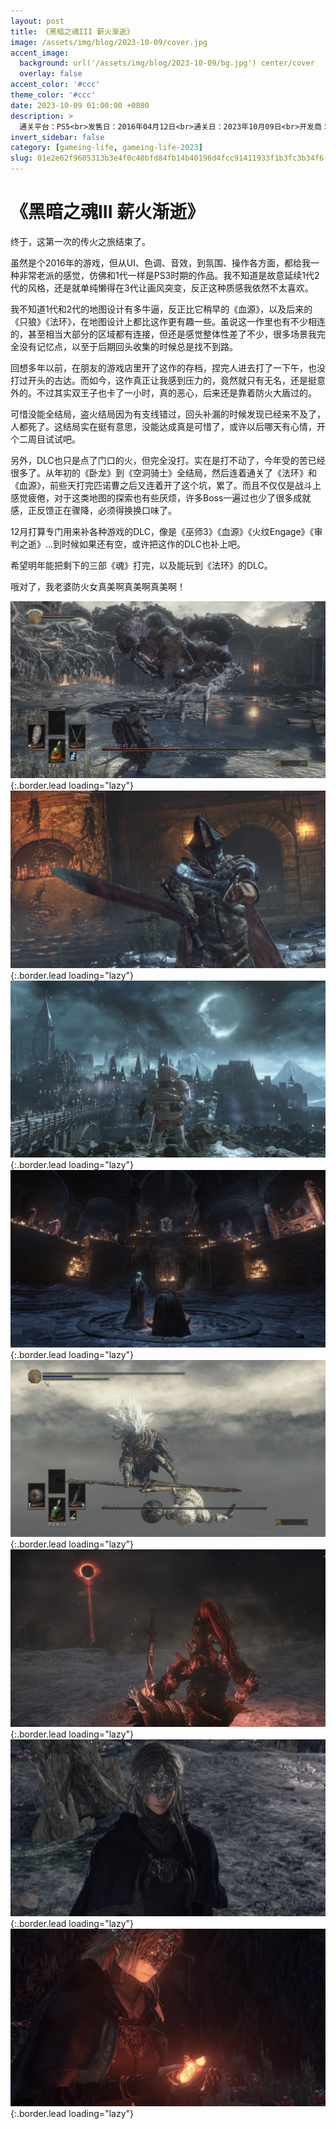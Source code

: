 ```yaml
---
layout: post
title: 《黑暗之魂III 薪火渐逝》
image: /assets/img/blog/2023-10-09/cover.jpg
accent_image: 
  background: url('/assets/img/blog/2023-10-09/bg.jpg') center/cover
  overlay: false
accent_color: '#ccc'
theme_color: '#ccc'
date: 2023-10-09 01:00:00 +0800
description: >
  通关平台：PS5<br>发售日：2016年04月12日<br>通关日：2023年10月09日<br>开发商：From Software<br>万代南梦宫
invert_sidebar: false
category: [gameing-life, gameing-life-2023]
slug: 01e2e62f9605313b3e4f0c40bfd84fb14b40196d4fcc91411933f1b3fc3b34f6
---
```


# 《黑暗之魂III 薪火渐逝》

终于，这第一次的传火之旅结束了。

虽然是个2016年的游戏，但从UI、色调、音效，到氛围、操作各方面，都给我一种非常老派的感觉，仿佛和1代一样是PS3时期的作品。我不知道是故意延续1代2代的风格，还是就单纯懒得在3代让画风突变，反正这种质感我依然不太喜欢。

我不知道1代和2代的地图设计有多牛逼，反正比它稍早的《血源》，以及后来的《只狼》《法环》，在地图设计上都比这作更有趣一些。虽说这一作里也有不少相连的，甚至相当大部分的区域都有连接，但还是感觉整体性差了不少，很多场景我完全没有记忆点，以至于后期回头收集的时候总是找不到路。

回想多年以前，在朋友的游戏店里开了这作的存档，捏完人进去打了一下午，也没打过开头的古达。而如今，这作真正让我感到压力的，竟然就只有无名，还是挺意外的。不过其实双王子也卡了一小时，真的恶心，后来还是靠着防火大盾过的。

可惜没能全结局，盗火结局因为有支线错过，回头补漏的时候发现已经来不及了，人都死了。这结局实在挺有意思，没能达成真是可惜了，或许以后哪天有心情，开个二周目试试吧。

另外，DLC也只是点了门口的火，但完全没打。实在是打不动了，今年受的苦已经很多了。从年初的《卧龙》到《空洞骑士》全结局，然后连着通关了《法环》和《血源》，前些天打完匹诺曹之后又连着开了这个坑，累了。而且不仅仅是战斗上感觉疲倦，对于这类地图的探索也有些厌烦，许多Boss一遍过也少了很多成就感，正反馈正在骤降，必须得换换口味了。

12月打算专门用来补各种游戏的DLC，像是《巫师3》《血源》《火纹Engage》《审判之逝》...到时候如果还有空，或许把这作的DLC也补上吧。

希望明年能把剩下的三部《魂》打完，以及能玩到《法环》的DLC。

哦对了，我老婆防火女真美啊真美啊真美啊！

![](/assets/img/blog/2023-10-09/1.jpg){:.border.lead loading="lazy"}
![](/assets/img/blog/2023-10-09/2.jpg){:.border.lead loading="lazy"}
![](/assets/img/blog/2023-10-09/3.jpg){:.border.lead loading="lazy"}
![](/assets/img/blog/2023-10-09/4.jpg){:.border.lead loading="lazy"}
![](/assets/img/blog/2023-10-09/5.jpg){:.border.lead loading="lazy"}
![](/assets/img/blog/2023-10-09/6.jpg){:.border.lead loading="lazy"}
![](/assets/img/blog/2023-10-09/7.jpg){:.border.lead loading="lazy"}
![](/assets/img/blog/2023-10-09/8.jpg){:.border.lead loading="lazy"}